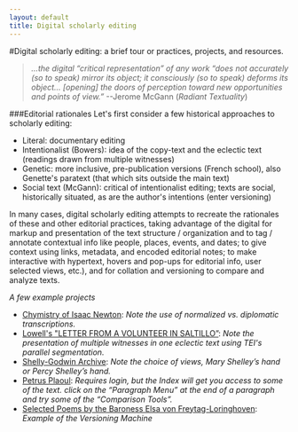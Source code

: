 ```yaml
---
layout: default
title: Digital scholarly editing
---
```

#Digital scholarly editing: a brief tour or practices, projects, and resources.


> _…the digital “critical representation” of any work “does not accurately (so to speak) mirror its object; it consciously (so to speak) deforms its object… [opening] the doors of perception toward new opportunities and points of view.”_ --Jerome McGann (_Radiant Textuality_)

###Editorial rationales
Let's first consider a few historical approaches to scholarly editing:

  * Literal: documentary editing
  * Intentionalist (Bowers): idea of the copy-text and the eclectic text (readings drawn from multiple witnesses)
  * Genetic: more inclusive, pre-publication versions (French school), also Genette's paratext (that which sits outside the main text)
  * Social text (McGann): critical of intentionalist editing; texts are social, historically situated, as are the author's intentions (enter versioning)

In many cases, digital scholarly editing attempts to recreate the rationales of these and other editorial practices, taking advantage of the digital for markup and presentation of the text structure / organization and to tag / annotate contextual info like people, places, events, and dates; to give context using links, metadata, and encoded editorial notes; to make interactive with hypertext, hovers and pop-ups for editorial info, user selected views, etc.), and for collation and versioning to compare and analyze texts.

_A few example projects_

* [Chymistry of Isaac Newton](http://webapp1.dlib.indiana.edu/newton/browse;jsessionid=47908DE72B75BAEFFA1E3A83BA29858D):  _Note the use of normalized vs. diplomatic transcriptions._ 
* [Lowell's "LETTER FROM A VOLUNTEER IN SALTILLO”](http://www.scholarlyediting.org/2015/editions/lowelledition_wit-Courier.html):  _Note the presentation of multiple witnesses in one eclectic text using TEI's parallel segmentation._ 
* [Shelly-Godwin Archive](http://shelleygodwinarchive.org/sc/oxford/frankenstein/notebook/a#/p11):  _Note the choice of views, Mary Shelley’s hand or Percy Shelley’s hand._ 
* [Petrus Plaoul](http://petrusplaoul.org/indexsearch/displayindexsearch.php?index=name&type=Classical&name=Anaxagoras): _Requires login, but the Index will get you access to some of the text. click on the “Paragraph Menu” at the end of a paragraph and try some of the “Comparison Tools”._ 
* [Selected Poems by the Baroness Elsa von Freytag-Loringhoven](http://digital.lib.umd.edu/transition/poem?pid=umd:55435): _Example of the Versioning Machine_ 

